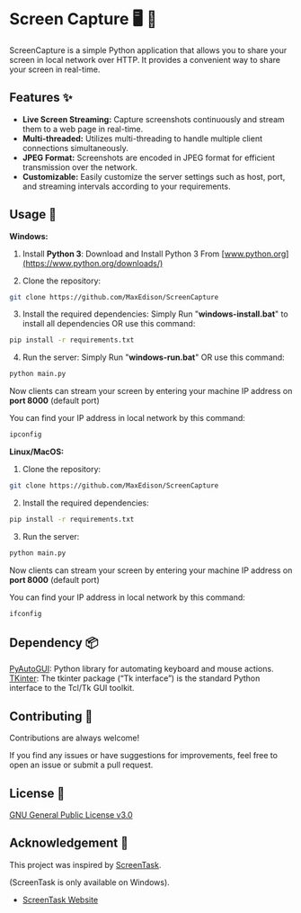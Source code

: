 

# Screen Capture 🖥️ 📸

ScreenCapture is a simple Python application that allows you to share your screen in local network over HTTP. It provides a convenient way to share your screen in real-time.

## Features ✨

-   **Live Screen Streaming:** Capture screenshots continuously and stream them to a web page in real-time.
-   **Multi-threaded:** Utilizes multi-threading to handle multiple client connections simultaneously.
-   **JPEG Format:** Screenshots are encoded in JPEG format for efficient transmission over the network.
-   **Customizable:** Easily customize the server settings such as host, port, and streaming intervals according to your requirements.

## Usage 🚀

**Windows:**
1. Install **Python 3**:
Download and Install Python 3 From [www.python.org](https://www.python.org/downloads/)<br >

2. Clone the repository:

```bash
git clone https://github.com/MaxEdison/ScreenCapture
```

3. Install the required dependencies:
Simply Run "**windows-install.bat**" to install all dependencies OR use this command:
```bash
pip install -r requirements.txt
```

4. Run the server:
Simply Run "**windows-run.bat**" OR use this command:

```bash
python main.py
```

Now clients can stream your screen by entering your machine IP address on **port 8000** (default port)

You can find your IP address in local network by this command:

```bash
ipconfig
```

**Linux/MacOS:**

1. Clone the repository:

```bash
git clone https://github.com/MaxEdison/ScreenCapture
```

2. Install the required dependencies:

```bash
pip install -r requirements.txt
```

3. Run the server:

```bash
python main.py
```

Now clients can stream your screen by entering your machine IP address on **port 8000** (default port)

You can find your IP address in local network by this command:

```bash
ifconfig
```

## Dependency 📦

[PyAutoGUI](https://pyautogui.readthedocs.io/): Python library for automating keyboard and mouse actions. <br />[TKinter](https://docs.python.org/3/library/tk.html): The tkinter package (“Tk interface”) is the standard Python interface to the Tcl/Tk GUI toolkit. 

## Contributing 🤝

Contributions are always welcome!

If you find any issues or have suggestions for improvements, feel free to open an issue or submit a pull request.

## License 📄

[GNU General Public License v3.0](https://www.gnu.org/licenses/gpl-3.0.en.html)

## Acknowledgement 🙏

This project was inspired by [ScreenTask](https://github.com/EslaMx7/ScreenTask).

(ScreenTask is only available on Windows).

-   [ScreenTask Website](https://screentask.me/)
